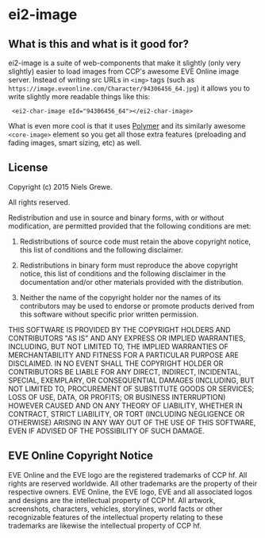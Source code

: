 ei2-image
============

## What is this and what is it good for?

ei2-image is a suite of web-components that make it slightly (only very
slightly) easier to load images from CCP's awesome EVE Online image server.
Instead of writing src URLs in `<img>` tags (such as
`https://image.eveonline.com/Character/94306456_64.jpg`) it allows you to write
slightly more readable things like this:

     <ei2-char-image eId="94306456_64"></ei2-char-image>

What is even more cool is that it uses
[Polymer](http://www.polymer-project.org) and its similarly awesome
`<core-image>` element so you get all those extra features (preloading 
and fading images, smart sizing, etc) as well.

## License

Copyright (c) 2015 Niels Grewe.

All rights reserved.

Redistribution and use in source and binary forms, with or without modification, are permitted provided that the following conditions are met:

1. Redistributions of source code must retain the above copyright notice, this list of conditions and the following disclaimer.

2. Redistributions in binary form must reproduce the above copyright notice, this list of conditions and the following disclaimer in the documentation and/or other materials provided with the distribution.

3. Neither the name of the copyright holder nor the names of its contributors may be used to endorse or promote products derived from this software without specific prior written permission.

THIS SOFTWARE IS PROVIDED BY THE COPYRIGHT HOLDERS AND CONTRIBUTORS "AS IS" AND ANY EXPRESS OR IMPLIED WARRANTIES, INCLUDING, BUT NOT LIMITED TO, THE IMPLIED WARRANTIES OF MERCHANTABILITY AND FITNESS FOR A PARTICULAR PURPOSE ARE DISCLAIMED. IN NO EVENT SHALL THE COPYRIGHT HOLDER OR CONTRIBUTORS BE LIABLE FOR ANY DIRECT, INDIRECT, INCIDENTAL, SPECIAL, EXEMPLARY, OR CONSEQUENTIAL DAMAGES (INCLUDING, BUT NOT LIMITED TO, PROCUREMENT OF SUBSTITUTE GOODS OR SERVICES; LOSS OF USE, DATA, OR PROFITS; OR BUSINESS INTERRUPTION) HOWEVER CAUSED AND ON ANY THEORY OF LIABILITY, WHETHER IN CONTRACT, STRICT LIABILITY, OR TORT (INCLUDING NEGLIGENCE OR OTHERWISE) ARISING IN ANY WAY OUT OF THE USE OF THIS SOFTWARE, EVEN IF ADVISED OF THE POSSIBILITY OF SUCH DAMAGE.

## EVE Online Copyright Notice

EVE Online and the EVE logo are the registered trademarks of CCP hf.
All rights are reserved worldwide. All other trademarks are the
property of their respective owners. EVE Online, the EVE logo, EVE
and all associated logos and designs are the intellectual property
of CCP hf. All artwork, screenshots, characters, vehicles,
storylines, world facts or other recognizable features of the
intellectual property relating to these trademarks are likewise the
intellectual property of CCP hf.


